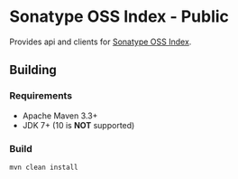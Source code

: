 # Sonatype OSS Index - Public

Provides api and clients for [Sonatype OSS Index](https://ossindex.sonatype.org/).

## Building

### Requirements

* Apache Maven 3.3+
* JDK 7+ (10 is **NOT** supported)

### Build

    mvn clean install
